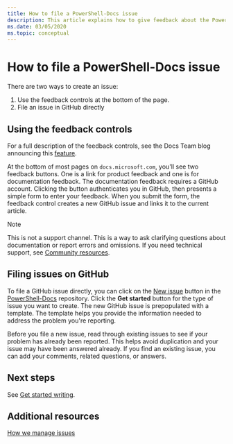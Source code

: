 ```yaml
---
title: How to file a PowerShell-Docs issue
description: This article explains how to give feedback about the PowerShell documentation.
ms.date: 03/05/2020
ms.topic: conceptual
---
```

# How to file a PowerShell-Docs issue

There are two ways to create an issue:

1. Use the feedback controls at the bottom of the page.
2. File an issue in GitHub directly

## Using the feedback controls

For a full description of the feedback controls, see the Docs Team blog announcing this [feature][feedback].

At the bottom of most pages on `docs.microsoft.com`, you'll see two feedback buttons. One is a link
for product feedback and one is for documentation feedback. The documentation feedback requires a
GitHub account. Clicking the button authenticates you in GitHub, then presents a simple form to
enter your feedback. When you submit the form, the feedback control creates a new GitHub issue and
links it to the current article.

> [!NOTE]
> This is not a support channel. This is a way to ask clarifying questions about documentation or
> report errors and omissions. If you need technical support, see
> [Community resources](../community-support.md).

## Filing issues on GitHub

To file a GitHub issue directly, you can click on the [New issue][new-issue] button in the
[PowerShell-Docs][docs-issues] repository. Click the **Get started** button for the type of issue
you want to create. The new GitHub issue is prepopulated with a template. The template helps you
provide the information needed to address the problem you're reporting.

Before you file a new issue, read through existing issues to see if your problem has already been
reported. This helps avoid duplication and your issue may have been answered already. If you find an
existing issue, you can add your comments, related questions, or answers.

## Next steps

See [Get started writing](get-started-writing.md).

## Additional resources

[How we manage issues](managing-issues.md)

<!-- reference links -->
[feedback]: /teamblog/a-new-feedback-system-is-coming-to-docs
[new-issue]: https://github.com/MicrosoftDocs/PowerShell-Docs/issues/new/choose
[docs-issues]: https://github.com/MicrosoftDocs/PowerShell-Docs/issues
